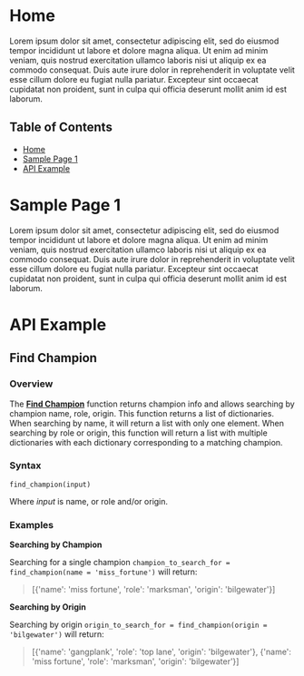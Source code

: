 # Home
Lorem ipsum dolor sit amet, consectetur adipiscing elit, sed do eiusmod tempor incididunt ut labore et dolore magna aliqua. Ut enim ad minim veniam, quis nostrud exercitation ullamco laboris nisi ut aliquip ex ea commodo consequat. Duis aute irure dolor in reprehenderit in voluptate velit esse cillum dolore eu fugiat nulla pariatur. Excepteur sint occaecat cupidatat non proident, sunt in culpa qui officia deserunt mollit anim id est laborum.

## Table of Contents
* [Home](README.md#home)
* [Sample Page 1](README.md#sample-page-1)
* [API Example](README.md#api-example)

# Sample Page 1

Lorem ipsum dolor sit amet, consectetur adipiscing elit, sed do eiusmod tempor incididunt ut labore et dolore magna aliqua. Ut enim ad minim veniam, quis nostrud exercitation ullamco laboris nisi ut aliquip ex ea commodo consequat. Duis aute irure dolor in reprehenderit in voluptate velit esse cillum dolore eu fugiat nulla pariatur. Excepteur sint occaecat cupidatat non proident, sunt in culpa qui officia deserunt mollit anim id est laborum.

# API Example
## Find Champion
### Overview
The **[Find Champion](find_champion.py)** function returns champion info and allows searching by champion name, role, origin. This function returns a list of dictionaries. When searching by name, it will return a list with only one element. When searching by role or origin, this function will return a list with multiple dictionaries with each dictionary corresponding to a matching champion.

### Syntax

`find_champion(input)`

Where *input* is name, or role and/or origin.

### Examples
**Searching by Champion**

Searching for a single champion `champion_to_search_for = find_champion(name = 'miss_fortune')` will return:
> [{'name': 'miss fortune', 'role': 'marksman', 'origin': 'bilgewater'}]


**Searching by Origin**

Searching by origin `origin_to_search_for = find_champion(origin = 'bilgewater')` will return:
> [{'name': 'gangplank', 'role': 'top lane', 'origin': 'bilgewater'}, {'name': 'miss fortune', 'role': 'marksman', 'origin': 'bilgewater'}]

